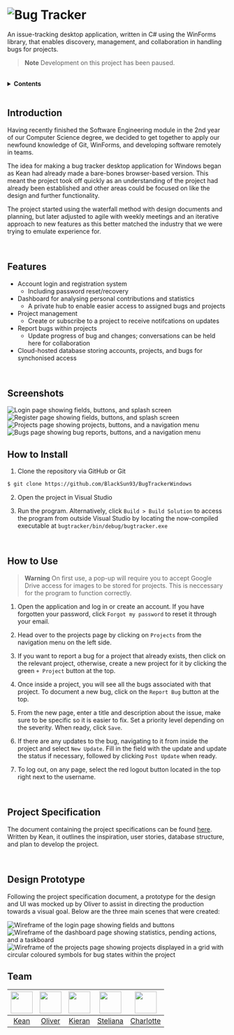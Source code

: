 
<h1>
  <img src="Bugtracker/Resources/bt_readme-banner.png" alt="Bug Tracker">
</h1>

<p>
  An issue-tracking desktop application, written in C# using the WinForms library, that enables discovery, management, and collaboration in handling bugs for projects.
</p>

> **Note** Development on this project has been paused.

<br>

<details><summary><b>Contents</b></summary>
  <ul>
    <li><a href="#introduction">Introduction</a></li>
    <li><a href="#features">Features</a></li>
    <li><a href="#demo">Screenshots</a></li>
    <li><a href="#install">How to Install</a></li>
    <li><a href="#tutorial">How to Use</a></li>
    <li><a href="#specification">Project Specification</a></li>
    <li><a href="#prototype">Design Prototype</a></li>
    <li><a href="#team">Team</a></li>
  </ul>
</details>

<br>

<h2 id="introduction">
  Introduction
</h2>

Having recently finished the Software Engineering module in the 2nd year of our Computer Science degree, we decided to get together to apply our newfound knowledge of Git, WinForms, and developing software remotely in teams.

The idea for making a bug tracker desktop application for Windows began as Kean had already made a bare-bones browser-based version. This meant the project took off quickly as an understanding of the project had already been established and other areas could be focused on like the design and further functionality.

The project started using the waterfall method with design documents and planning, but later adjusted to agile with weekly meetings and an iterative approach to new features as this better matched the industry that we were trying to emulate experience for.

<br>

<h2 id="features">
  Features
</h2>

- Account login and registration system
  - Including password reset/recovery
- Dashboard for analysing personal contributions and statistics
  - A private hub to enable easier access to assigned bugs and projects
- Project management
  - Create or subscribe to a project to receive notifcations on updates
- Report bugs within projects
  - Update progress of bug and changes; conversations can be held here for collaboration
- Cloud-hosted database storing accounts, projects, and bugs for synchonised access

<br>

<h2 id="demo">
  Screenshots
</h2>

<img src="Bugtracker/Resources/bt_readme-login.png" alt="Login page showing fields, buttons, and splash screen">
<img src="Bugtracker/Resources/bt_readme-register-demo.png" alt="Register page showing fields, buttons, and splash screen">
<img src="Bugtracker/Resources/bt_readme-projects-demo.png" alt="Projects page showing projects, buttons, and a navigation menu">
<img src="Bugtracker/Resources/bt_readme-bugs-demo.png" alt="Bugs page showing bug reports, buttons, and a navigation menu">

<br>

<h2 id="install">
  How to Install
</h2>

1. Clone the repository via GitHub or Git
```bash
$ git clone https://github.com/BlackSun93/BugTrackerWindows
```

2. Open the project in Visual Studio

3. Run the program. Alternatively, click `Build > Build Solution` to access the program from outside Visual Studio by locating the now-compiled executable at `bugtracker/bin/debug/bugtracker.exe`

<br>

<h2 id="tutorial">
  How to Use
</h2>

> **Warning** On first use, a pop-up will require you to accept Google Drive access for images to be stored for projects. This is neccessary for the program to function correctly.

1. Open the application and log in or create an account. If you have forgotten your password, click `Forgot my password` to reset it through your email.

2. Head over to the projects page by clicking on `Projects` from the navigation menu on the left side.

3. If you want to report a bug for a project that already exists, then click on the relevant project, otherwise, create a new project for it by clicking the green `+ Project` button at the top.

4. Once inside a project, you will see all the bugs associated with that project. To document a new bug, click on the `Report Bug` button at the top.

5. From the new page, enter a title and description about the issue, make sure to be specific so it is easier to fix. Set a priority level depending on the severity. When ready, click `Save`.

6. If there are any updates to the bug, navigating to it from inside the project and select `New Update`. Fill in the field with the update and update the status if necessary, followed by clicking `Post Update` when ready.

7. To log out, on any page, select the red logout button located in the top right next to the username.

<br>

<h2 id="specification">
  Project Specification
</h2>

The document containing the project specifications can be found <a href="specifications.pdf">here</a>. Written by Kean, it outlines the inspiration, user stories, database structure, and plan to develop the project.

<br>

<h2 id="prototype">
  Design Prototype
</h2>

Following the project specification document, a prototype for the design and UI was mocked up by Oliver to assist in directing the production towards a visual goal. Below are the three main scenes that were created:

<img src="Bugtracker/Resources/bt_readme-login-wireframe.png" alt="Wireframe of the login page showing fields and buttons">
<img src="Bugtracker/Resources/bt_readme-dashboard-wireframe.png" alt="Wireframe of the dashboard page showing statistics, pending actions, and a taskboard">
<img src="Bugtracker/Resources/bt_readme-projects-wireframe.png" alt="Wireframe of the projects page showing projects displayed in a grid with circular coloured symbols for bug states within the project">

<br>

<h2 id="team">
  Team
</h2>

|<img src="https://github.com/BlackSun93.png" width="50">|<img src="https://github.com/omosborne.png" width="50">|<img src="https://github.com/kb1107.png" width="50">|<img src="https://github.com/Steliana-Guta.png" width="50">|<img src="https://github.com/CCauston113.png" width="50">|
|:---:|:---:|:---:|:---:|:---:|
|<a href="https://github.com/BlackSun93">Kean</a>|<a href="https://github.com/omosborne">Oliver</a>|<a href="https://github.com/kb1107">Kieran</a>|<a href="https://github.com/Steliana-Guta">Steliana</a>|<a href="https://github.com/CCauston113">Charlotte</a>|

